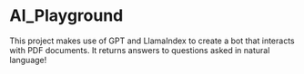 # AI_Playground
This project makes use of GPT and LlamaIndex to create a bot that interacts with PDF documents. It returns answers to questions asked in natural language!
